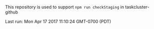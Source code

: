 This repository is used to support `npm run checkStaging` in taskcluster-github

Last run: Mon Apr 17 2017 11:10:24 GMT-0700 (PDT)